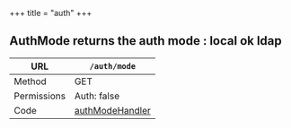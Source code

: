 +++
title = "auth"
+++


## AuthMode returns the auth mode : local ok ldap

URL         | **`/auth/mode`**
----------- |----------
Method      | GET     
Permissions |  Auth: false
Code        | [authModeHandler](https://github.com/ovh/cds/search?q=%22func+%28api+*API%29+authModeHandler%22)
    









